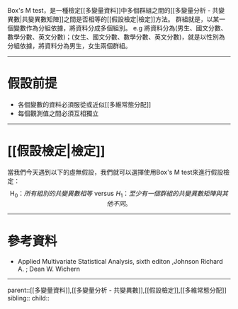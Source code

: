 Box's M test，是一種檢定[[多變量資料]]中多個群組之間的[[多變量分析 - 共變異數|共變異數矩陣]]之間是否相等的[[假設檢定|檢定]]方法。
群組就是，以某一個變數作為分組依據，將資料分成多個組別。
e.g 將資料分為(男生、國文分數、數學分數、英文分數)；(女生、國文分數、數學分數、英文分數)，就是以性別為分組依據，將資料分為男生，女生兩個群組。
- - -
# 假設前提
- 各個變數的資料必須服從或近似[[多維常態分配]]
- 每個觀測值之間必須互相獨立
- - -
# [[假設檢定|檢定]]
當我們今天遇到以下的虛無假設，我們就可以選擇使用Box's M test來進行假設檢定：
$$
\text{H}_0：所有組別的共變異數相等\,\,\text{versus}\,\, H_1：至少有一個群組的共變異數矩陣與其他不同。
$$

- - -
# 參考資料
- Applied Multivariate Statistical Analysis, sixth editon ,Johnson Richard A. ;  Dean W. Wichern
- - -
parent::[[多變量資料]],[[多變量分析 - 共變異數]],[[假設檢定]],[[多維常態分配]]
sibling::
child::